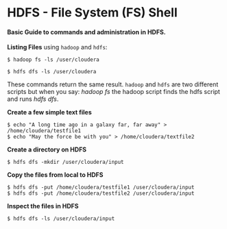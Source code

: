 # HDFS - File System (FS) Shell

#### Basic Guide to commands and administration in HDFS.

**Listing Files** using <code>hadoop</code> and <code>hdfs</code>:

	$ hadoop fs -ls /user/cloudera

	$ hdfs dfs -ls /user/cloudera

These commands return the same result. <code>hadoop</code> and <code>hdfs</code> are two different scripts but when you say: *hadoop fs* the hadoop script finds the hdfs script and runs *hdfs dfs*.

**Create a few simple text files**

	$ echo "A long time ago in a galaxy far, far away" > /home/cloudera/testfile1
	$ echo "May the force be with you" > /home/cloudera/textfile2

**Create a directory on HDFS**

	$ hdfs dfs -mkdir /user/cloudera/input

**Copy the files from local to HDFS**

	$ hdfs dfs -put /home/cloudera/testfile1 /user/cloudera/input
	$ hdfs dfs -put /home/cloudera/testfile2 /user/cloudera/input

**Inspect the files in HDFS**

	$ hdfs dfs -ls /user/cloudera/input














